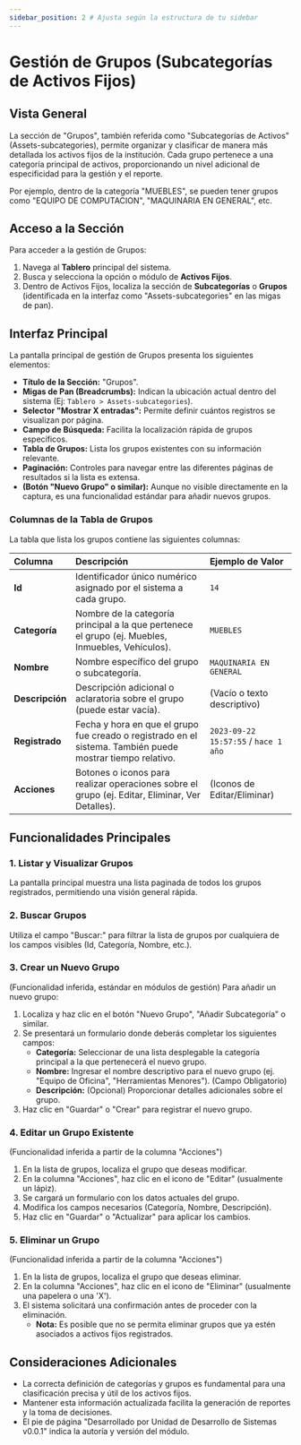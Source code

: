 ```yaml
---
sidebar_position: 2 # Ajusta según la estructura de tu sidebar
---
```


# Gestión de Grupos (Subcategorías de Activos Fijos)

## Vista General

La sección de "Grupos", también referida como "Subcategorías de Activos" (Assets-subcategories), permite organizar y clasificar de manera más detallada los activos fijos de la institución. Cada grupo pertenece a una categoría principal de activos, proporcionando un nivel adicional de especificidad para la gestión y el reporte.

Por ejemplo, dentro de la categoría "MUEBLES", se pueden tener grupos como "EQUIPO DE COMPUTACION", "MAQUINARIA EN GENERAL", etc.

## Acceso a la Sección

Para acceder a la gestión de Grupos:

1.  Navega al **Tablero** principal del sistema.
2.  Busca y selecciona la opción o módulo de **Activos Fijos**.
3.  Dentro de Activos Fijos, localiza la sección de **Subcategorías** o **Grupos** (identificada en la interfaz como "Assets-subcategories" en las migas de pan).

## Interfaz Principal

La pantalla principal de gestión de Grupos presenta los siguientes elementos:

*   **Título de la Sección:** "Grupos".
*   **Migas de Pan (Breadcrumbs):** Indican la ubicación actual dentro del sistema (Ej: `Tablero > Assets-subcategories`).
*   **Selector "Mostrar X entradas":** Permite definir cuántos registros se visualizan por página.
*   **Campo de Búsqueda:** Facilita la localización rápida de grupos específicos.
*   **Tabla de Grupos:** Lista los grupos existentes con su información relevante.
*   **Paginación:** Controles para navegar entre las diferentes páginas de resultados si la lista es extensa.
*   **(Botón "Nuevo Grupo" o similar):** Aunque no visible directamente en la captura, es una funcionalidad estándar para añadir nuevos grupos.

### Columnas de la Tabla de Grupos

La tabla que lista los grupos contiene las siguientes columnas:

| Columna     | Descripción                                                                                                | Ejemplo de Valor                     |
| :---------- | :--------------------------------------------------------------------------------------------------------- | :----------------------------------- |
| **Id**      | Identificador único numérico asignado por el sistema a cada grupo.                                         | `14`                                 |
| **Categoría** | Nombre de la categoría principal a la que pertenece el grupo (ej. Muebles, Inmuebles, Vehículos).          | `MUEBLES`                            |
| **Nombre**  | Nombre específico del grupo o subcategoría.                                                                | `MAQUINARIA EN GENERAL`              |
| **Descripción** | Descripción adicional o aclaratoria sobre el grupo (puede estar vacía).                                  | (Vacío o texto descriptivo)          |
| **Registrado**| Fecha y hora en que el grupo fue creado o registrado en el sistema. También puede mostrar tiempo relativo. | `2023-09-22 15:57:55` / `hace 1 año` |
| **Acciones**| Botones o iconos para realizar operaciones sobre el grupo (ej. Editar, Eliminar, Ver Detalles).            | (Iconos de Editar/Eliminar)          |

## Funcionalidades Principales

### 1. Listar y Visualizar Grupos
La pantalla principal muestra una lista paginada de todos los grupos registrados, permitiendo una visión general rápida.

### 2. Buscar Grupos
Utiliza el campo "Buscar:" para filtrar la lista de grupos por cualquiera de los campos visibles (Id, Categoría, Nombre, etc.).

### 3. Crear un Nuevo Grupo
(Funcionalidad inferida, estándar en módulos de gestión)
Para añadir un nuevo grupo:
1.  Localiza y haz clic en el botón "Nuevo Grupo", "Añadir Subcategoría" o similar.
2.  Se presentará un formulario donde deberás completar los siguientes campos:
    *   **Categoría:** Seleccionar de una lista desplegable la categoría principal a la que pertenecerá el nuevo grupo.
    *   **Nombre:** Ingresar el nombre descriptivo para el nuevo grupo (ej. "Equipo de Oficina", "Herramientas Menores"). (Campo Obligatorio)
    *   **Descripción:** (Opcional) Proporcionar detalles adicionales sobre el grupo.
3.  Haz clic en "Guardar" o "Crear" para registrar el nuevo grupo.

### 4. Editar un Grupo Existente
(Funcionalidad inferida a partir de la columna "Acciones")
1.  En la lista de grupos, localiza el grupo que deseas modificar.
2.  En la columna "Acciones", haz clic en el icono de "Editar" (usualmente un lápiz).
3.  Se cargará un formulario con los datos actuales del grupo.
4.  Modifica los campos necesarios (Categoría, Nombre, Descripción).
5.  Haz clic en "Guardar" o "Actualizar" para aplicar los cambios.

### 5. Eliminar un Grupo
(Funcionalidad inferida a partir de la columna "Acciones")
1.  En la lista de grupos, localiza el grupo que deseas eliminar.
2.  En la columna "Acciones", haz clic en el icono de "Eliminar" (usualmente una papelera o una 'X').
3.  El sistema solicitará una confirmación antes de proceder con la eliminación.
    *   **Nota:** Es posible que no se permita eliminar grupos que ya estén asociados a activos fijos registrados.

## Consideraciones Adicionales
*   La correcta definición de categorías y grupos es fundamental para una clasificación precisa y útil de los activos fijos.
*   Mantener esta información actualizada facilita la generación de reportes y la toma de decisiones.
*   El pie de página "Desarrollado por Unidad de Desarrollo de Sistemas v0.0.1" indica la autoría y versión del módulo.